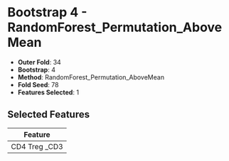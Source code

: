 # Bootstrap 4 - RandomForest_Permutation_AboveMean

- **Outer Fold**: 34
- **Bootstrap**: 4
- **Method**: RandomForest_Permutation_AboveMean
- **Fold Seed**: 78
- **Features Selected**: 1

## Selected Features

| Feature |
|---------|
| CD4 Treg _CD3 |
